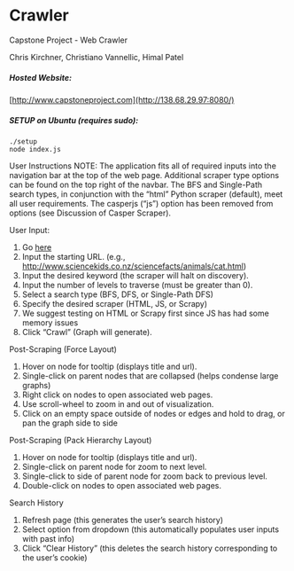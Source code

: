 # Crawler
Capstone Project - Web Crawler

Chris Kirchner, Christiano Vannellic, Himal Patel

##### Hosted Website:
[http://www.capstoneproject.com](http://138.68.29.97:8080/)

##### SETUP on Ubuntu (requires sudo):

```chmod +x setup
./setup
node index.js
```

User Instructions
NOTE: The application fits all of required inputs into the navigation bar at the top of the web page.  Additional scraper type options can be found on the top right of the navbar.  The BFS and Single-Path search types, in conjunction with the “html” Python scraper (default), meet all user requirements.  The casperjs (“js”) option has been removed from options (see Discussion of Casper Scraper).

User Input:
1. Go [here](http://138.68.29.97:8080/)
2. Input the starting URL. (e.g., http://www.sciencekids.co.nz/sciencefacts/animals/cat.html)
3. <OPTIONAL> Input the desired keyword (the scraper will halt on discovery).
4. Input the number of levels to traverse (must be greater than 0).
5. Select a search type (BFS, DFS, or Single-Path DFS)
6. <OPTIONAL> Specify the desired scraper (HTML, JS, or Scrapy)
7. We suggest testing on HTML or Scrapy first since JS has had some memory issues
8. Click “Crawl” (Graph will generate).

Post-Scraping (Force Layout) 
1. Hover on node for tooltip (displays title and url).
2. Single-click on parent nodes that are collapsed (helps condense large graphs)
3. Right click on nodes to open associated web pages.
4. Use scroll-wheel to zoom in and out of visualization.
5. Click on an empty space outside of nodes or edges and hold to drag, or pan the graph side to side

Post-Scraping (Pack Hierarchy Layout) 
1. Hover on node for tooltip (displays title and url).
2. Single-click on parent node for zoom to next level. 
3. Single-click to side of parent node for zoom back to previous level.
4. Double-click on nodes to open associated web pages.

Search History
1. Refresh page (this generates the user’s search history)
2. Select option from dropdown (this automatically populates user inputs with past info)
3. Click “Clear History” (this deletes the search history corresponding to the user’s cookie)


